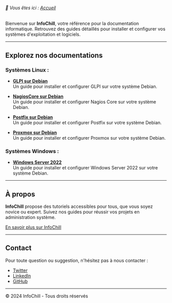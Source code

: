 <link rel="stylesheet" type="text/css" href="/assets/css/purple-theme.css">

###### 📂 Vous êtes ici : [Accueil](index.md)


Bienvenue sur **InfoChill**, votre référence pour la documentation informatique. Retrouvez des guides détaillés pour installer et configurer vos systèmes d'exploitation et logiciels.

---

## Explorez nos documentations

### Systèmes Linux :
-  **[GLPI sur Debian](linux/glpi-debian/index.md)**  
  Un guide pour installer et configurer GLPI sur votre système Debian.
  
-  **[NagiosCore sur Debian](linux/nagioscore-debian/index.md)**  
  Un guide pour installer et configurer Nagios Core sur votre système Debian.

-  **[Postfix sur Debian](linux/postfix-debian/index.md)**  
  Un guide pour installer et configurer Postfix sur votre système Debian.

-  **[Proxmox sur Debian](linux/proxmox-debian/index.md)**  
  Un guide pour installer et configurer Proxmox sur votre système Debian.

### Systèmes Windows :
-  **[Windows Server 2022](windows/winserv2022/index.md)**  
Un guide pour installer et configurer Windows Server 2022 sur votre système Debian.

---

## À propos

**InfoChill** propose des tutoriels accessibles pour tous, que vous soyez novice ou expert. Suivez nos guides pour réussir vos projets en administration système.

[En savoir plus sur InfoChill](https://ih1.redbubble.net/image.175911116.4459/flat,750x1000,075,f.u1.jpg)

---

## Contact

Pour toute question ou suggestion, n'hésitez pas à nous contacter :
- [Twitter](https://img.lemde.fr/2021/02/08/0/0/976/549/664/0/75/0/a7bbde7_66329960-musk3.jpg)  
- [LinkedIn](https://encrypted-tbn0.gstatic.com/images?q=tbn:ANd9GcQdjvZHeewMkHYu4I1EBy5ulHpSEDRhHcpY2g&s)
- [GitHub](https://i.redd.it/x1fgi3rz24v71.png)

---

&copy; 2024 InfoChill - Tous droits réservés
